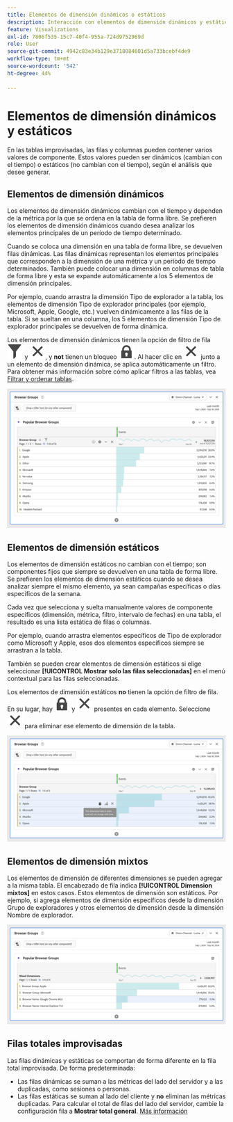 ```yaml
---
title: Elementos de dimensión dinámicos o estáticos
description: Interacción con elementos de dimensión dinámicos y estáticos en tablas
feature: Visualizations
exl-id: 7806f535-15c7-40f4-955a-724d9752969d
role: User
source-git-commit: 4942c83e34b129e3718084601d5a733bcebf4de9
workflow-type: tm+mt
source-wordcount: '542'
ht-degree: 44%

---
```


# Elementos de dimensión dinámicos y estáticos

En las tablas improvisadas, las filas y columnas pueden contener varios valores de componente. Estos valores pueden ser dinámicos (cambian con el tiempo) o estáticos (no cambian con el tiempo), según el análisis que desee generar.

## Elementos de dimensión dinámicos

Los elementos de dimensión dinámicos cambian con el tiempo y dependen de la métrica por la que se ordena en la tabla de forma libre. Se prefieren los elementos de dimensión dinámicos cuando desea analizar los elementos principales de un período de tiempo determinado.

Cuando se coloca una dimensión en una tabla de forma libre, se devuelven filas dinámicas. Las filas dinámicas representan los elementos principales que corresponden a la dimensión de una métrica y un período de tiempo determinados. También puede colocar una dimensión en columnas de tabla de forma libre y esta se expande automáticamente a los 5 elementos de dimensión principales.

Por ejemplo, cuando arrastra la dimensión Tipo de explorador a la tabla, los elementos de dimensión Tipo de explorador principales (por ejemplo, Microsoft, Apple, Google, etc.) vuelven dinámicamente a las filas de la tabla. Si se sueltan en una columna, los 5 elementos de dimensión Tipo de explorador principales se devuelven de forma dinámica.

Los elementos de dimensión dinámicos tienen la opción de filtro de fila ![Filter](/help/assets/icons/Filter.svg) y ![Close](/help/assets/icons/Close.svg), y **not** tienen un bloqueo ![LockClosed](/help/assets/icons/LockClosed.svg). <!--do they have the lock icon? --> Al hacer clic en ![Cerrar](/help/assets/icons/Close.svg) junto a un elemento de dimensión dinámica, se aplica automáticamente un filtro. Para obtener más información sobre cómo aplicar filtros a las tablas, vea [Filtrar y ordenar tablas](/help/analysis-workspace/visualizations/freeform-table/filter-and-sort.md).


![Una tabla de forma libre que resalta el icono de filtro.](assets/dynamic-items.png)

## Elementos de dimensión estáticos

Los elementos de dimensión estáticos no cambian con el tiempo; son componentes fijos que siempre se devuelven en una tabla de forma libre. Se prefieren los elementos de dimensión estáticos cuando se desea analizar siempre el mismo elemento, ya sean campañas específicas o días específicos de la semana.

Cada vez que selecciona y suelta manualmente valores de componente específicos (dimensión, métrica, filtro, intervalo de fechas) en una tabla, el resultado es una lista estática de filas o columnas.

Por ejemplo, cuando arrastra elementos específicos de Tipo de explorador como Microsoft y Apple, esos dos elementos específicos siempre se arrastran a la tabla.

También se pueden crear elementos de dimensión estáticos si elige seleccionar **[!UICONTROL Mostrar solo las filas seleccionadas]** en el menú contextual para las filas seleccionadas.

Los elementos de dimensión estáticos **no** tienen la opción de filtro de fila. En su lugar, hay ![LockClosed](/help/assets/icons/LockClosed.svg) y ![Close](/help/assets/icons/Close.svg) presentes en cada elemento. Seleccione ![Cerrar](/help/assets/icons/Close.svg) para eliminar ese elemento de dimensión de la tabla.

![Una tabla de forma libre que muestra el tipo de explorador y la fila de Microsoft con un icono de candado. Nota: este elemento de dimensión es estático y no cambiará con el tiempo.](assets/static-items.png)

## Elementos de dimensión mixtos

Los elementos de dimensión de diferentes dimensiones se pueden agregar a la misma tabla. El encabezado de fila indica **[!UICONTROL Dimension mixtos]** en estos casos. Estos elementos de dimensión son estáticos. Por ejemplo, si agrega elementos de dimensión específicos desde la dimensión Grupo de exploradores y otros elementos de dimensión desde la dimensión Nombre de explorador.

![Una tabla de forma libre que resalta la columna Dimension mixtos.](assets/mixed-dimensions.png)

## Filas totales improvisadas

Las filas dinámicas y estáticas se comportan de forma diferente en la fila total improvisada. De forma predeterminada:

* Las filas dinámicas se suman a las métricas del lado del servidor y a las duplicadas, como sesiones o personas.
* Las filas estáticas se suman al lado del cliente y **no** eliminan las métricas duplicadas. Para calcular el total de filas del lado del servidor, cambie la configuración fila a **Mostrar total general**. [Más información](/help/analysis-workspace/visualizations/freeform-table/workspace-totals.md)
